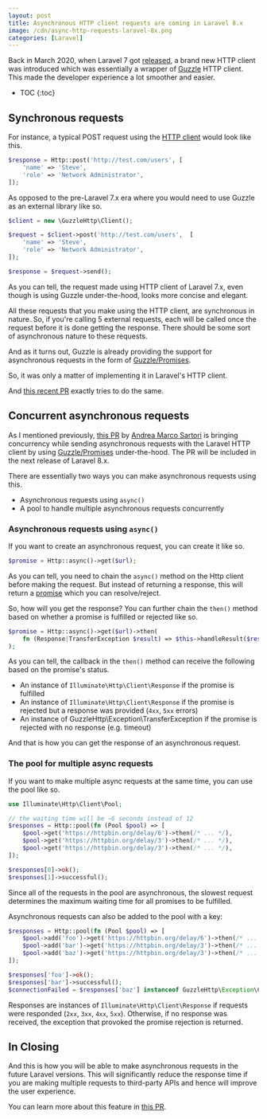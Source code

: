 ```yaml
---
layout: post
title: Asynchronous HTTP client requests are coming in Laravel 8.x
image: /cdn/async-http-requests-laravel-8x.png
categories: [Laravel]
---
```


Back in March 2020, when Laravel 7 got [released](https://laravel.com/docs/7.x/releases), a brand new HTTP client was introduced which was essentially a wrapper of [Guzzle](https://docs.guzzlephp.org/en/stable/) HTTP client. This made the developer experience a lot smoother and easier.

* TOC
{:toc}

## Synchronous requests 

For instance, a typical POST request using the [HTTP client](https://laravel.com/docs/8.x/http-client) would look like this.

```php
$response = Http::post('http://test.com/users', [
    'name' => 'Steve',
    'role' => 'Network Administrator',
]);
```

As opposed to the pre-Laravel 7.x era where you would need to use Guzzle as an external library like so.

```php
$client = new \GuzzleHttp\Client();

$request = $client->post('http://test.com/users',  [
    'name' => 'Steve',
    'role' => 'Network Administrator',
]);

$response = $request->send();
```

As you can tell, the request made using HTTP client of Laravel 7.x, even though is using Guzzle under-the-hood, looks more concise and elegant.

All these requests that you make using the HTTP client, are synchronous in nature. So, if you're calling 5 external requests, each will be called once the request before it is done getting the response. There should be some sort of asynchronous nature to these requests.

And as it turns out, Guzzle is already providing the support for asynchronous requests in the form of [Guzzle/Promises](https://github.com/guzzle/promises).

So, it was only a matter of implementing it in Laravel's HTTP client.

And [this recent PR](https://github.com/laravel/framework/pull/36948) exactly tries to do the same.

## Concurrent asynchronous requests

As I mentioned previously, [this PR](https://github.com/laravel/framework/pull/36948) by [Andrea Marco Sartori](https://github.com/cerbero90) is bringing concurrency while sending asynchronous requests with the Laravel HTTP client by using [Guzzle/Promises](https://github.com/guzzle/promises) under-the-hood. The PR will be included in the next release of Laravel 8.x.

There are essentially two ways you can make asynchronous requests using this.

- Asynchronous requests using `async()`
- A pool to handle multiple asynchronous requests concurrently

### Asynchronous requests using `async()`

If you want to create an asynchronous request, you can create it like so.

```php
$promise = Http::async()->get($url);
```

As you can tell, you need to chain the `async()` method on the Http client before making the request. But instead of returning a response, this will return a [promise](https://github.com/guzzle/promises#promise) which you can resolve/reject. 

So, how will you get the response? You can further chain the `then()` method based on whether a promise is fulfilled or rejected like so.

```php
$promise = Http::async()->get($url)->then(
    fn (Response|TransferException $result) => $this->handleResult($result)
);
```

As you can tell, the callback in the `then()` method can receive the following based on the promise's status.

- An instance of `Illuminate\Http\Client\Response` if the promise is fulfilled
- An instance of `Illuminate\Http\Client\Response` if the promise is rejected but a response was provided (`4xx`, `5xx` errors)
- An instance of GuzzleHttp\Exception\TransferException if the promise is rejected with no response (e.g. timeout)

And that is how you can get the response of an asynchronous request.

### The pool for multiple async requests

If you want to make multiple async requests at the same time, you can use the pool like so.

```php
use Illuminate\Http\Client\Pool;

// the waiting time will be ~6 seconds instead of 12
$responses = Http::pool(fn (Pool $pool) => [
    $pool->get('https://httpbin.org/delay/6')->then(/* ... */),
    $pool->get('https://httpbin.org/delay/3')->then(/* ... */),
    $pool->get('https://httpbin.org/delay/3')->then(/* ... */),
]);

$responses[0]->ok();
$responses[1]->successful();
```

Since all of the requests in the pool are asynchronous, the slowest request determines the maximum waiting time for all promises to be fulfilled.

Asynchronous requests can also be added to the pool with a key:

```php
$responses = Http::pool(fn (Pool $pool) => [
    $pool->add('foo')->get('https://httpbin.org/delay/6')->then(/* ... */),
    $pool->add('bar')->get('https://httpbin.org/delay/3')->then(/* ... */),
    $pool->add('baz')->get('https://httpbin.org/delay/3')->then(/* ... */),
]);

$responses['foo']->ok();
$responses['bar']->successful();
$connectionFailed = $responses['baz'] instanceof GuzzleHttp\Exception\ConnectException;
```

Responses are instances of `Illuminate\Http\Client\Response` if requests were responded (`2xx`, `3xx`, `4xx`, `5xx`). Otherwise, if no response was received, the exception that provoked the promise rejection is returned.

## In Closing

And this is how you will be able to make asynchronous requests in the future Laravel versions. This will significantly reduce the response time if you are making multiple requests to third-party APIs and hence will improve the user experience.

You can learn more about this feature in [this PR](https://github.com/laravel/framework/pull/36948).